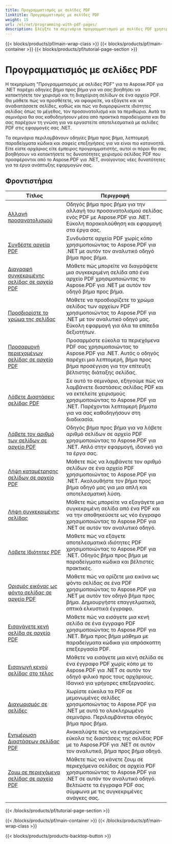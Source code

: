 ```yaml
---
title: Προγραμματισμός με σελίδες PDF
linktitle: Προγραμματισμός με σελίδες PDF
weight: 15
url: /el/net/programming-with-pdf-pages/
description: Ελέγξτε τα σεμινάρια προγραμματισμού με σελίδες PDF χρησιμοποιώντας το Aspose.PDF για .NET. Μάθετε πώς να χειρίζεστε και να προσαρμόζετε τις σελίδες των αρχείων PDF.
---
```


{{< blocks/products/pf/main-wrap-class >}}
{{< blocks/products/pf/main-container >}}
{{< blocks/products/pf/tutorial-page-section >}}

# Προγραμματισμός με σελίδες PDF

Η τεκμηρίωση "Προγραμματισμός με σελίδες PDF" για το Aspose.PDF για .NET παρέχει οδηγίες βήμα προς βήμα για να σας βοηθήσει να κατακτήσετε τον χειρισμό και τη διαχείριση σελίδων σε ένα αρχείο PDF. Θα μάθετε πώς να προσθέτετε, να αφαιρείτε, να εξάγετε και να αναδιατάσσετε σελίδες, καθώς και πώς να διαμορφώνετε ιδιότητες σελίδας όπως το μέγεθος, τον προσανατολισμό και τα περιθώρια. Αυτά τα σεμινάρια θα σας καθοδηγήσουν μέσα από πρακτικά παραδείγματα και θα σας παρέχουν τη γνώση για να εργαστείτε αποτελεσματικά με σελίδες PDF στις εφαρμογές σας .NET.

Τα σεμινάρια περιλαμβάνουν οδηγίες βήμα προς βήμα, λεπτομερή παραδείγματα κώδικα και σαφείς επεξηγήσεις για να είναι πιο κατανοητά. Είτε είστε αρχάριος είτε έμπειρος προγραμματιστής, αυτοί οι πόροι θα σας βοηθήσουν να κατακτήσετε τις δυνατότητες χειρισμού σελίδας PDF που προσφέρονται από το Aspose.PDF για .NET, ανοίγοντας νέες δυνατότητες για τα έργα ανάπτυξης εφαρμογών σας.

## Φροντιστήρια
| Τίτλος | Περιγραφή |
| --- | --- | 
| [Αλλαγή προσανατολισμού](./change-orientation/) | Οδηγός βήμα προς βήμα για την αλλαγή του προσανατολισμού σελίδας ενός PDF με Aspose.PDF για .NET. Εύκολη παρακολούθηση και εφαρμογή στα έργα σας. |  
| [Συνδέστε αρχεία PDF](./concatenate-pdf-files/) | Συνδυάστε αρχεία PDF χωρίς κόπο χρησιμοποιώντας το Aspose.PDF για .NET με αυτόν τον αναλυτικό οδηγό βήμα προς βήμα. |  
| [Διαγραφή συγκεκριμένης σελίδας σε αρχείο PDF](./delete-particular-page/) | Μάθετε πώς μπορείτε να διαγράψετε μια συγκεκριμένη σελίδα από ένα αρχείο PDF χρησιμοποιώντας το Aspose.PDF για .NET με αυτόν τον οδηγό βήμα προς βήμα. |  
| [Προσδιορίστε το χρώμα της σελίδας](./determine-page-color/) | Μάθετε να προσδιορίζετε το χρώμα σελίδας των αρχείων PDF χρησιμοποιώντας το Aspose.PDF για .NET με τον αναλυτικό οδηγό μας. Εύκολη εφαρμογή για όλα τα επίπεδα δεξιοτήτων. |  
| [Προσαρμογή περιεχομένων σελίδας σε αρχείο PDF](./fit-page-contents/) | Προσαρμόστε εύκολα τα περιεχόμενα PDF σας χρησιμοποιώντας το Aspose.PDF για .NET. Αυτός ο οδηγός παρέχει μια λεπτομερή, βήμα προς βήμα προσέγγιση για την επίτευξη βέλτιστης διάταξης σελίδας. |  
| [Λάβετε Διαστάσεις σελίδας PDF](./get-dimensions/) | Σε αυτό το σεμινάριο, εξηγούμε πώς να λαμβάνετε διαστάσεις σελίδας PDF και να εκτελείτε χειρισμούς χρησιμοποιώντας το Aspose.PDF για .NET. Παρέχονται λεπτομερή βήματα για να σας καθοδηγήσουν στη διαδικασία. |  
| [Λάβετε τον αριθμό των σελίδων σε αρχείο PDF](./get-number-of-pages/) | Οδηγός βήμα προς βήμα για να λάβετε αριθμό σελίδων σε αρχείο PDF χρησιμοποιώντας το Aspose.PDF για .NET. Απλό στην εφαρμογή, ιδανικό για τα έργα σας. |  
| [Λήψη καταμέτρησης σελίδων σε αρχείο PDF](./get-page-count/) | Μάθετε πώς να λαμβάνετε τον αριθμό σελίδων σε ένα αρχείο PDF χρησιμοποιώντας το Aspose.PDF για .NET. Ακολουθήστε τον βήμα προς βήμα οδηγό μας για μια απλή και αποτελεσματική λύση. |  
| [Λήψη συγκεκριμένης σελίδας](./get-particular-page/) | Μάθετε πώς μπορείτε να εξαγάγετε μια συγκεκριμένη σελίδα από ένα PDF και να την αποθηκεύσετε ως νέο έγγραφο χρησιμοποιώντας το Aspose.PDF για .NET σε αυτόν τον αναλυτικό οδηγό. |  
| [Λάβετε Ιδιότητες PDF](./get-properties/) | Μάθετε πώς να εξάγετε αποτελεσματικά ιδιότητες PDF χρησιμοποιώντας το Aspose.PDF για .NET. Οδηγός βήμα προς βήμα με παραδείγματα κώδικα και βέλτιστες πρακτικές. |  
| [Ορισμός εικόνας ως φόντο σελίδας σε αρχείο PDF](./image-as-background/) | Μάθετε πώς να ορίζετε μια εικόνα ως φόντο σελίδας σε ένα PDF χρησιμοποιώντας το Aspose.PDF για .NET με αυτόν τον οδηγό βήμα προς βήμα. Δημιουργήστε επαγγελματικά, οπτικά ελκυστικά έγγραφα. |  
| [Εισαγάγετε κενή σελίδα σε αρχείο PDF](./insert-empty-page/) | Μάθετε πώς να εισάγετε μια κενή σελίδα σε ένα έγγραφο PDF χρησιμοποιώντας το Aspose.PDF για .NET. Βήμα προς βήμα μάθημα με παραδείγματα κώδικα για απρόσκοπτη επεξεργασία PDF. |  
| [Εισαγωγή κενού σελίδας στο τέλος](./insert-empty-page-at-end/) | Μάθετε να εισάγετε μια κενή σελίδα σε ένα έγγραφο PDF χωρίς κόπο με το Aspose.PDF για .NET σε αυτόν τον οδηγό φιλικό προς τους αρχάριους. Ιδανικό για γρήγορες επεξεργασίες. |  
| [Διαχωρισμός σε σελίδες](./split-to-pages/) | Χωρίστε εύκολα τα PDF σε μεμονωμένες σελίδες χρησιμοποιώντας το Aspose.PDF για .NET με αυτό το ολοκληρωμένο σεμινάριο. Περιλαμβάνεται οδηγός βήμα προς βήμα. |  
| [Ενημέρωση Διαστάσεων σελίδας PDF](./update-dimensions/) | Ανακαλύψτε πώς να ενημερώνετε εύκολα τις διαστάσεις της σελίδας PDF με το Aspose.PDF για .NET σε αυτόν τον αναλυτικό, βήμα προς βήμα οδηγό. |  
| [Ζουμ σε περιεχόμενα σελίδας σε αρχείο PDF](./zoom-to-page-contents/) | Μάθετε πώς να κάνετε ζουμ σε περιεχόμενα σελίδας σε αρχεία PDF χρησιμοποιώντας το Aspose.PDF για .NET σε αυτόν τον αναλυτικό οδηγό. Βελτιώστε τα έγγραφα PDF σας σύμφωνα με τις συγκεκριμένες ανάγκες σας. |  
{{< /blocks/products/pf/tutorial-page-section >}}

{{< /blocks/products/pf/main-container >}}
{{< /blocks/products/pf/main-wrap-class >}}

{{< blocks/products/products-backtop-button >}}
